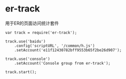 er-track
========

用于ER的页面访问统计套件

    var track = require('er-track');

    track.use('baidu')
        .config('scriptURL', '/common/h.js')
        .setAccount('e11f12430782bff9553b65f2be26d907');

    track.use('console')
        .setAccount('Console group from er-track');

    track.start();
